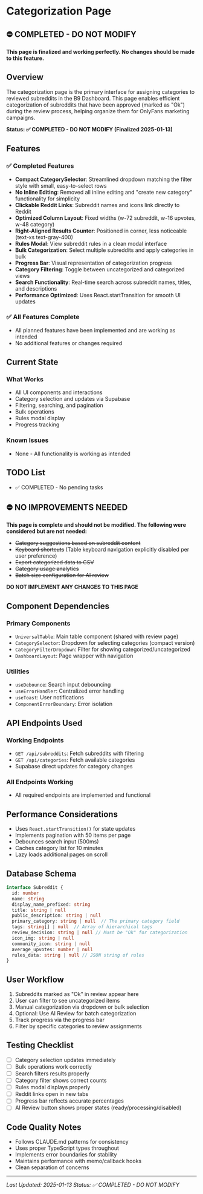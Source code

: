 # Categorization Page

## ⛔ COMPLETED - DO NOT MODIFY
**This page is finalized and working perfectly. No changes should be made to this feature.**

## Overview
The categorization page is the primary interface for assigning categories to reviewed subreddits in the B9 Dashboard. This page enables efficient categorization of subreddits that have been approved (marked as "Ok") during the review process, helping organize them for OnlyFans marketing campaigns.

**Status: ✅ COMPLETED - DO NOT MODIFY (Finalized 2025-01-13)**

## Features

### ✅ Completed Features
- **Compact CategorySelector**: Streamlined dropdown matching the filter style with small, easy-to-select rows
- **No Inline Editing**: Removed all inline editing and "create new category" functionality for simplicity
- **Clickable Reddit Links**: Subreddit names and icons link directly to Reddit
- **Optimized Column Layout**: Fixed widths (w-72 subreddit, w-16 upvotes, w-48 category)
- **Right-Aligned Results Counter**: Positioned in corner, less noticeable (text-xs text-gray-400)
- **Rules Modal**: View subreddit rules in a clean modal interface
- **Bulk Categorization**: Select multiple subreddits and apply categories in bulk
- **Progress Bar**: Visual representation of categorization progress
- **Category Filtering**: Toggle between uncategorized and categorized views
- **Search Functionality**: Real-time search across subreddit names, titles, and descriptions
- **Performance Optimized**: Uses React.startTransition for smooth UI updates

### ✅ All Features Complete
- All planned features have been implemented and are working as intended
- No additional features or changes required

## Current State

### What Works
- All UI components and interactions
- Category selection and updates via Supabase
- Filtering, searching, and pagination
- Bulk operations
- Rules modal display
- Progress tracking

### Known Issues
- None - All functionality is working as intended

## TODO List
- ✅ COMPLETED - No pending tasks

## ⛔ NO IMPROVEMENTS NEEDED
**This page is complete and should not be modified. The following were considered but are not needed:**
- ~~Category suggestions based on subreddit content~~
- ~~Keyboard shortcuts~~ (Table keyboard navigation explicitly disabled per user preference)
- ~~Export categorized data to CSV~~
- ~~Category usage analytics~~
- ~~Batch size configuration for AI review~~

**DO NOT IMPLEMENT ANY CHANGES TO THIS PAGE**

## Component Dependencies

### Primary Components
- `UniversalTable`: Main table component (shared with review page)
- `CategorySelector`: Dropdown for selecting categories (compact version)
- `CategoryFilterDropdown`: Filter for showing categorized/uncategorized
- `DashboardLayout`: Page wrapper with navigation

### Utilities
- `useDebounce`: Search input debouncing
- `useErrorHandler`: Centralized error handling
- `useToast`: User notifications
- `ComponentErrorBoundary`: Error isolation

## API Endpoints Used

### Working Endpoints
- `GET /api/subreddits`: Fetch subreddits with filtering
- `GET /api/categories`: Fetch available categories
- Supabase direct updates for category changes

### All Endpoints Working
- All required endpoints are implemented and functional

## Performance Considerations
- Uses `React.startTransition()` for state updates
- Implements pagination with 50 items per page
- Debounces search input (500ms)
- Caches category list for 10 minutes
- Lazy loads additional pages on scroll

## Database Schema
```typescript
interface Subreddit {
  id: number
  name: string
  display_name_prefixed: string
  title: string | null
  public_description: string | null
  primary_category: string | null  // The primary category field
  tags: string[] | null  // Array of hierarchical tags
  review_decision: string | null // Must be "Ok" for categorization
  icon_img: string | null
  community_icon: string | null
  average_upvotes: number | null
  rules_data: string | null // JSON string of rules
}
```

## User Workflow
1. Subreddits marked as "Ok" in review appear here
2. User can filter to see uncategorized items
3. Manual categorization via dropdown or bulk selection
4. Optional: Use AI Review for batch categorization
5. Track progress via the progress bar
6. Filter by specific categories to review assignments

## Testing Checklist
- [ ] Category selection updates immediately
- [ ] Bulk operations work correctly
- [ ] Search filters results properly
- [ ] Category filter shows correct counts
- [ ] Rules modal displays properly
- [ ] Reddit links open in new tabs
- [ ] Progress bar reflects accurate percentages
- [ ] AI Review button shows proper states (ready/processing/disabled)

## Code Quality Notes
- Follows CLAUDE.md patterns for consistency
- Uses proper TypeScript types throughout
- Implements error boundaries for stability
- Maintains performance with memo/callback hooks
- Clean separation of concerns

---

*Last Updated: 2025-01-13*
*Status: ✅ COMPLETED - DO NOT MODIFY*